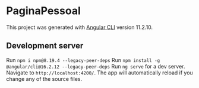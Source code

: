 # PaginaPessoal

This project was generated with [Angular CLI](https://github.com/angular/angular-cli) version 11.2.10.

## Development server

Run `npm i npm@8.19.4 --legacy-peer-deps` 
Run `npm install -g @angular/cli@16.2.12 --legacy-peer-deps`
Run `ng serve` for a dev server. Navigate to `http://localhost:4200/`. The app will automatically reload if you change any of the source files.


